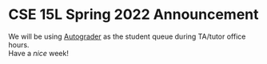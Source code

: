# **CSE 15L Spring 2022 Announcement**  
We will be using [Autograder](https://autograder.ucsd.edu) as the student queue during TA/tutor office hours.  
Have a *nice* week!  
